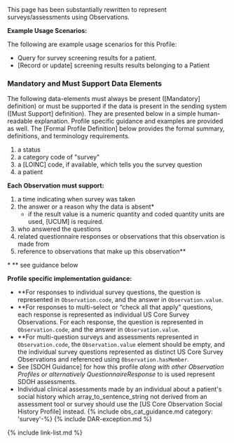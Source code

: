 <div class="new-content" markdown="1">
This page has been substantially rewritten to represent surveys/assessments using Observations.
</div><!-- new-content -->

**Example Usage Scenarios:**

The following are example usage scenarios for this Profile:

-   Query for survey screening results for a patient.
-  [Record or update] screening results results belonging to a Patient

### Mandatory and Must Support Data Elements


The following data-elements must always be present ([Mandatory] definition) or must be supported if the data is present in the sending system ([Must Support] definition). They are presented below in a simple human-readable explanation.  Profile specific guidance and examples are provided as well.  The [Formal Profile Definition] below provides the formal summary, definitions, and  terminology requirements.

1. a status
1. a category code of "survey"
1. a [LOINC] code, if available, which tells you the survey question
1. a patient

**Each Observation must support:**

1. a time indicating when survey was taken
1. the answer or a reason why the data is absent*
   - if the result value is a numeric quantity and coded quantity units are used, [UCUM] is required.
3. who answered the questions
4. related questionnaire responses or observations that this observation is made from
5. reference to observations that make up this observation**

\* \*\* see guidance below

**Profile specific implementation guidance:**
- \*\*For responses to individual survey questions, the question is represented in `Observation.code`, and the answer in  `Observation.value`.
- \*\*For responses to multi-select or “check all that apply” questions, each response is represented as individual US Core Survey Observations. For each response, the question is represented in `Observation.code`, and the answer in  `Observation.value`.
- \*\*For multi-question surveys and assessments represented in `Observation.code`, the  `Observation.value` element should be empty, and the individual survey questions represented as distinct US Core Survey Observations and referenced using `Observation.hasMember`.
- See [SDOH Guidance] for how this profile *along with other Observation Profiles or alternatively QuestionnaireResponse* to is used represent SDOH assessments.
- Individual clinical assessments made by an individual about a patient's social history which array_to_sentence_string not derived from an assessment tool or survey should use the [US Core Observation Social History Profile] instead.
{% include obs_cat_guidance.md category: 'survey'-%}
{% include DAR-exception.md %}

{% include link-list.md %}
